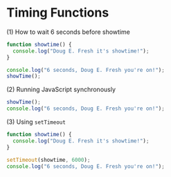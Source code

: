 # Timing Functions

(1) How to wait 6 seconds before showtime

```javascript
function showtime() {
  console.log("Doug E. Fresh it's showtime!");
}

console.log("6 seconds, Doug E. Fresh you're on!");
showTime();
```

(2) Running JavaScript synchronously

```javascript
showTime();
console.log("6 seconds, Doug E. Fresh you're on!");
```

(3) Using `setTimeout`

```javascript
function showtime() {
  console.log("Doug E. Fresh it's showtime!");
}

setTimeout(showtime, 6000);
console.log("6 seconds, Doug E. Fresh you're on!");
```
